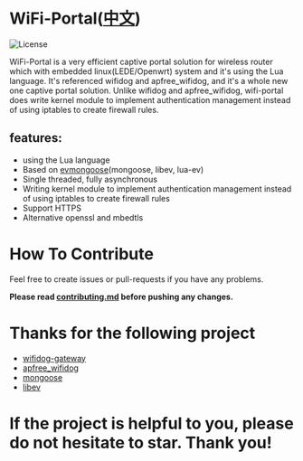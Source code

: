 # WiFi-Portal([中文](https://github.com/zhaojh329/wifi-portal/blob/master/README_ZH.md))

![](https://img.shields.io/badge/license-GPLV3-brightgreen.svg?style=plastic "License")

WiFi-Portal is a very efficient captive portal solution for wireless
router which with embedded linux(LEDE/Openwrt) system and it's using the Lua language. 
It's referenced wifidog and apfree_wifidog, and it's a whole new one captive portal solution. Unlike
wifidog and apfree_wifidog, wifi-portal does write kernel module to implement
authentication management instead of using iptables to create firewall rules.

## features:
* using the Lua language
* Based on [evmongoose](https://github.com/zhaojh329/evmongoose)(mongoose, libev, lua-ev)
* Single threaded, fully asynchronous
* Writing kernel module to implement authentication management instead of using iptables to create firewall rules
* Support HTTPS
* Alternative openssl and mbedtls

# How To Contribute
Feel free to create issues or pull-requests if you have any problems.

**Please read [contributing.md](https://github.com/zhaojh329/wifi-portal/blob/master/contributing.md)
before pushing any changes.**

# Thanks for the following project
* [wifidog-gateway](https://github.com/wifidog/wifidog-gateway)
* [apfree_wifidog](https://github.com/liudf0716/apfree_wifidog)
* [mongoose](https://github.com/cesanta/mongoose)
* [libev](https://github.com/kindy/libev)

# If the project is helpful to you, please do not hesitate to star. Thank you!

